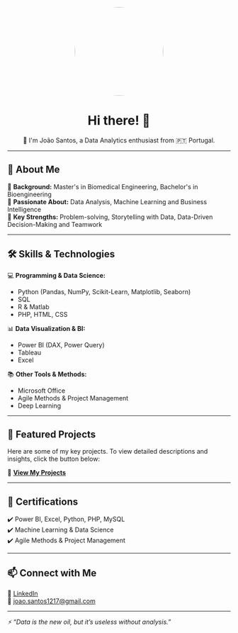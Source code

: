 <!-- Profile Picture -->
<p align="center">
  <img src="https://avatars.githubusercontent.com/u/200834315?s=400&u=af9bbaf9a42e6654f7eca5706a44e958d6b01858&v=4" width="200" height="200" style="border-radius: 50%; object-fit: cover;" />
</p>

<h1 align="center">Hi there! 👋 </h1>

<p align="center">
  🎯 I'm João Santos, a Data Analytics enthusiast from 🇵🇹 Portugal.
</p>


---

## 🚀 About Me
🔹 **Background:** Master's in Biomedical Engineering, Bachelor's in Bioengineering  
🔹 **Passionate About:** Data Analysis, Machine Learning and Business Intelligence  
🔹 **Key Strengths:** Problem-solving, Storytelling with Data, Data-Driven Decision-Making and Teamwork  

---

## 🛠️ Skills & Technologies  
💻 **Programming & Data Science:**  
- Python (Pandas, NumPy, Scikit-Learn, Matplotlib, Seaborn)  
- SQL  
- R & Matlab
- PHP, HTML, CSS

📊 **Data Visualization & BI:**  
- Power BI (DAX, Power Query)  
- Tableau
- Excel

📚 **Other Tools & Methods:**  
- Microsoft Office  
- Agile Methods & Project Management  
- Deep Learning  

---

## 📌 Featured Projects  

Here are some of my key projects. To view detailed descriptions and insights, click the button below:  

🔗 **[View My Projects](./PROJECTS.md)**  

---

## 📜 Certifications  
✔️ Power BI, Excel, Python, PHP, MySQL  
✔️ Machine Learning & Data Science  
✔️ Agile Methods & Project Management  

---

## 📫 Connect with Me  
💼 [LinkedIn](https://www.linkedin.com/in/joaosantos1217)  
📧 joao.santos1217@gmail.com  

---

_⚡ “Data is the new oil, but it’s useless without analysis.”_  



